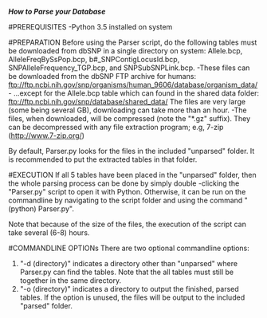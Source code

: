 ***How to Parse your Database***

#PREREQUISITES
-Python 3.5 installed on system

#PREPARATION
Before using the Parser script, do the following tables must be downloaded from dbSNP in a single directory on system:
Allele.bcp, AlleleFreqBySsPop.bcp, b#_SNPContigLocusId.bcp, SNPAlleleFrequency_TGP.bcp, and SNPSubSNPLink.bcp.
	-These files can be downloaded from the dbSNP FTP archive for humans:
		ftp://ftp.ncbi.nih.gov/snp/organisms/human_9606/database/organism_data/
	- ...except for the Allele.bcp table which can found in the shared data folder:
		ftp://ftp.ncbi.nih.gov/snp/database/shared_data/
The files are very large (some being several GB), downloading can take more than an hour.
	-The files, when downloaded, will be compressed (note the "*.gz" suffix). They can be decompressed with any 
	file extraction program; e.g, 7-zip (http://www.7-zip.org/)

By default, Parser.py looks for the files in the included "unparsed" folder. It is recommended to put the extracted
tables in that folder.

#EXECUTION
If all 5 tables have been placed in the "unparsed" folder, then the whole parsing process can be done by simply double
-clicking the "Parser.py" script to open it with Python. Otherwise, it can be run on the commandline by navigating to
the script folder and using the command "(python) Parser.py".

Note that because of the size of the files, the execution of the script can take several (6-8) hours.

#COMMANDLINE OPTIONs
There are two optional commandline options:
1. "-d (directory)" indicates a directory other than "unparsed" where Parser.py can find the tables. Note that the all
	tables must still be together in the same directory.
2. "-o (directory)" indicates a directory to output the finished, parsed tables. If the option is unused, the files 
	will be output to the included "parsed" folder.